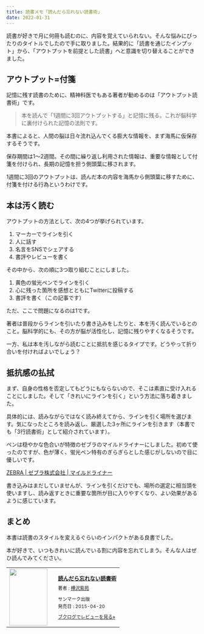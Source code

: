 ```yaml
---
title: 読書メモ「読んだら忘れない読書術」
date: 2022-01-31
---
```

読書が好きで月に何冊も読むのに、内容を覚えていられない。そんな悩みにぴったりのタイトルでしたので手に取りました。結果的に「読書を通じたインプット」から、「アウトプットを前提とした読書」へと意識を切り替えることができました。

## アウトプット=付箋

記憶に残す読書のために、精神科医でもある著者が勧めるのは「アウトプット読書術」です。

> 本を読んで「1週間に3回アウトプットする」と記憶に残る。これが脳科学に裏付けられた記憶の法則です。

本書によると、人間の脳は日々流れ込んでくる膨大な情報を、まず海馬に仮保存するそうです。

保存期間は1〜2週間。その間に繰り返し利用された情報は、重要な情報として付箋を付けられ、長期の記憶を担う側頭葉に移されます。

1週間に3回のアウトプットは、読んだ本の内容を海馬から側頭葉に移すために、付箋を付ける行為というわけです。

## 本は汚く読む

アウトプットの方法として、次の4つが挙げられています。

1. マーカーでラインを引く
2. 人に話す
3. 名言をSNSでシェアする
4. 書評やレビューを書く

その中から、次の順に3つ取り組むことにしました。

1. 黄色の蛍光ペンでラインを引く
2. 心に残った箇所を感想とともにTwitterに投稿する
3. 書評を書く（この記事です）

ただ、ここで問題になるのは1です。

著者は普段からラインを引いたり書き込みをしたりと、本を汚く読んでいるとのこと。脳科学的にも、その方が脳が活性化し、記憶に残りやすくなるそうです。

一方、私は本を汚しながら読むことに抵抗を感じるタイプです。どうやって折り合いを付ければよいでしょう？

## 抵抗感の払拭

まず、自身の性格を否定してもどうにもならないので、そこは素直に受け入れることにしました。そして「きれいにラインを引く」という方法に落ち着きました。

具体的には、読みながらではなく読み終えてから、ラインを引く場所を選びます。気になったところを読み返し、厳選した3ヶ所にラインを引きます（本書でも「3行読書術」として紹介されています）。

ペンは穏やかな色合いが特徴のゼブラのマイルドライナーにしました。初めて使ったのですが、色が薄く、蛍光ペン特有のぎらぎらとした感じがしないので目に優しいです。

[ZEBRA | ゼブラ株式会社 | マイルドライナー](https://www.zebra.co.jp/pro/mildliner/)

書き込みはまだしていませんが、ラインを引くだけでも、場所の選定に相当頭を使いますし、読み返すときに重要な箇所が目に入りやすくなり、よい効果があるように感じています。

## まとめ

本書は読書のスタイルを変えるぐらいのインパクトがある良書でした。

本が好きで、いつもきれいに読んでいる割に内容を忘れてしまう。そんな人はぜひ読んでみてください。

<div class="booklog_html"><table><tr><td class="booklog_html_image"><a href="https://www.amazon.co.jp/dp/B00W723I3U?tag=shirosejp-22&linkCode=ogi&th=1&psc=1" target="_blank"><img src="https://m.media-amazon.com/images/I/51ni3f91m6L._SL160_.jpg" width="100" height="150" style="border:0;border-radius:0;" /></a></td><td class="booklog_html_info" style="padding-left:20px;"><div class="booklog_html_title" style="margin-bottom:10px;font-size:14px;font-weight:bold;"><a href="https://www.amazon.co.jp/dp/B00W723I3U?tag=shirosejp-22&linkCode=ogi&th=1&psc=1" target="_blank">読んだら忘れない読書術</a></div><div style="margin-bottom:10px;"><div class="booklog_html_author" style="margin-bottom:15px;font-size:12px;;line-height:1.2em">著者 : <a href="https://booklog.jp/author/%E6%A8%BA%E6%B2%A2%E7%B4%AB%E8%8B%91" target="_blank">樺沢紫苑</a></div><div class="booklog_html_manufacturer" style="margin-bottom:5px;font-size:12px;;line-height:1.2em">サンマーク出版</div><div class="booklog_html_release" style="font-size:12px;;line-height:1.2em">発売日 : 2015-04-20</div></div><div class="booklog_html_link_amazon"><a href="https://booklog.jp/item/1/B00W723I3U" style="font-size:12px;" target="_blank">ブクログでレビューを見る»</a></div></td></tr></table></div>
